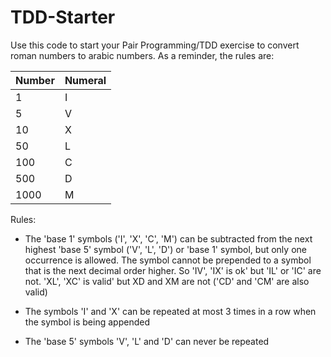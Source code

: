 # TDD-Starter

Use this code to start your Pair Programming/TDD exercise to convert roman numbers to arabic numbers. As a reminder, the rules are:

| Number | Numeral |
| --- | ----------- |
| 1	 |   I |
| 5	|    V |
| 10 |	    X |
| 50 |	    L |
| 100 |	    C |
| 500	|    D |
| 1000 |	M |

Rules:

- The 'base 1' symbols ('I', 'X', 'C', 'M') can be subtracted from the next highest 'base 5' symbol ('V', 'L', 'D') or 'base 1' symbol, but only one occurrence is allowed. The symbol cannot be prepended to a symbol that is the next decimal order higher. So 'IV', 'IX' is ok' but 'IL' or 'IC' are not. 'XL', 'XC' is valid' but XD and XM are not ('CD' and 'CM' are also valid)

- The symbols 'I' and 'X' can be repeated at most 3 times in a row when the symbol is being appended

- The 'base 5' symbols 'V', 'L' and 'D' can never be repeated